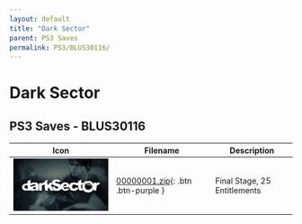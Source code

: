 ```yaml
---
layout: default
title: "Dark Sector"
parent: PS3 Saves
permalink: PS3/BLUS30116/
---
```

# Dark Sector

## PS3 Saves - BLUS30116

| Icon | Filename | Description |
|------|----------|-------------|
| ![Dark Sector](ICON0.PNG) | [00000001.zip](00000001.zip){: .btn .btn-purple } | Final Stage, 25 Entitlements |
